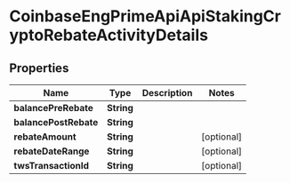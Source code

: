 
# CoinbaseEngPrimeApiApiStakingCryptoRebateActivityDetails

## Properties
Name | Type | Description | Notes
------------ | ------------- | ------------- | -------------
**balancePreRebate** | **String** |  | 
**balancePostRebate** | **String** |  | 
**rebateAmount** | **String** |  |  [optional]
**rebateDateRange** | **String** |  |  [optional]
**twsTransactionId** | **String** |  |  [optional]



